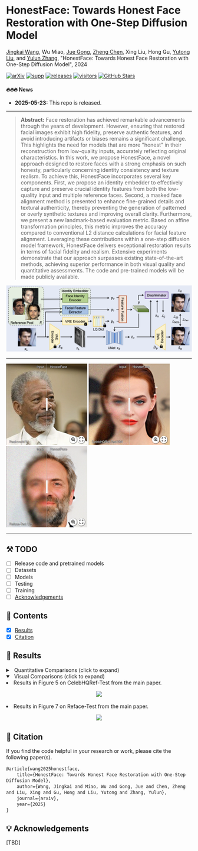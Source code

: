 # HonestFace: Towards Honest Face Restoration with One-Step Diffusion Model

[Jingkai Wang](https://github.com/jkwang28), Wu Miao, [Jue Gong](https://github.com/gobunu), [Zheng Chen](https://zhengchen1999.github.io/), Xing Liu, Hong Gu, [Yutong Liu](https://isabelleliu630.github.io/), and [Yulun Zhang](http://yulunzhang.com/), "HonestFace: Towards Honest Face Restoration with One-Step Diffusion Model", 2024

[![arXiv](https://img.shields.io/badge/Paper-arXiv-red?logo=arxiv&logoSvg)]()
[![supp](https://img.shields.io/badge/Supplementary_material-Paper-orange.svg)](https://github.com/jkwang28/HonestFace/releases/download/v1/supp.pdf)
[![releases](https://img.shields.io/github/downloads/jkwang28/HonestFace/total.svg)](https://github.com/jkwang28/HonestFace/releases)
[![visitors](https://visitor-badge.laobi.icu/badge?page_id=jkwang28.HonestFace&right_color=violet)](https://github.com/jkwang28/HonestFace)
[![GitHub Stars](https://img.shields.io/github/stars/jkwang28/HonestFace?style=social)](https://github.com/jkwang28/HonestFace)

#### 🔥🔥🔥 News

- **2025-05-23:** This repo is released.

---

> **Abstract:** Face restoration has achieved remarkable advancements through the years of development. However, ensuring that restored facial images exhibit high fidelity, preserve authentic features, and avoid introducing artifacts or biases remains a significant challenge. This highlights the need for models that are more "honest" in their reconstruction from low-quality inputs, accurately reflecting original characteristics.
In this work, we propose HonestFace, a novel approach designed to restore faces with a strong emphasis on such honesty, particularly concerning identity consistency and texture realism. To achieve this, HonestFace incorporates several key components. First, we propose an identity embedder to effectively capture and preserve crucial identity features from both the low-quality input and multiple reference faces. Second, a masked face alignment method is presented to enhance fine-grained details and textural authenticity, thereby preventing the generation of patterned or overly synthetic textures and improving overall clarity.
Furthermore, we present a new landmark-based evaluation metric. Based on affine transformation principles, this metric improves the accuracy compared to conventional L2 distance calculations for facial feature alignment.
Leveraging these contributions within a one-step diffusion model framework, HonestFace delivers exceptional restoration results in terms of facial fidelity and realism. Extensive experiments demonstrate that our approach surpasses existing state-of-the-art methods, achieving superior performance in both visual quality and quantitative assessments. The code and pre-trained models will be made publicly available.

![](images/pipeline.png)

---

<!-- ![vis-main-top](images/vis-main-top.png) -->

[<img src="images/WechatIMG498.jpg" height="220"/>](https://imgsli.com/MzgyMDY3) [<img src="images/WechatIMG500.jpg" height="220"/>](https://imgsli.com/MzgyMDY5) [<img src="images/WechatIMG502.jpg" height="220"/>](https://imgsli.com/MzgyMDcw)

---

## ⚒️ TODO

* [ ] Release code and pretrained models
* [ ] Datasets
* [ ] Models
* [ ] Testing
* [ ] Training
* [ ] [Acknowledgements](#Acknowledgements)

## 🔗 Contents

- [x] [Results](#Results)
- [x] [Citation](#Citation) 

## <a name="results"></a>🔎 Results 

<details>
<summary>&ensp;Quantitative Comparisons (click to expand) </summary>
<li> Compared Results with reference-based methods in Table 1 from the main paper. 
<p align="center">
<img src="images/quan/ref-based.png" >
</p>
</li>
<li> Compared Results with no-reference methods in Table 2 from the main paper. 
<p align="center">
<img src="images/quan/no-ref.png" >
</p>
</li>
</details>
<details open>
<summary>&ensp;Visual Comparisons (click to expand) </summary>
<li> Results in Figure 5 on CelebHQRef-Test from the main paper.
<p align="center">
<img src="images/vis/main-celebhqref.png" >
</p>
</li>
<li> Results in Figure 7 on Reface-Test from the main paper.
<p align="center">
<img src="images/vis/main-reface.png" >
</p>
</li>
</details>

## <a name="citation"></a>📎 Citation

If you find the code helpful in your research or work, please cite the following paper(s).

```
@article{wang2025honestface,
    title={HonestFace: Towards Honest Face Restoration with One-Step Diffusion Model},
    author={Wang, Jingkai and Miao, Wu and Gong, Jue and Chen, Zheng and Liu, Xing and Gu, Hong and Liu, Yutong and Zhang, Yulun},
    journal={arxiv},
    year={2025}
}
```

## <a name="acknowledgements"></a>💡 Acknowledgements

[TBD]